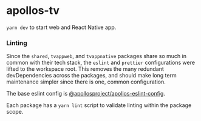 # apollos-tv

`yarn dev` to start web and React Native app.

### Linting

Since the `shared`, `tvappweb`, and `tvappnative` packages share so much in common with their tech stack, the `eslint` and `prettier` configurations were lifted to the workspace root. This removes the many redundant devDependencies across the packages, and should make long term maintenance simpler since there is one, common configuration.

The base eslint config is [@apollosproject/apollos-eslint-config](https://github.com/ApollosProject/apollos-apps/tree/master/packages/apollos-eslint-config).

Each package has a `yarn lint` script to validate linting within the package scope.